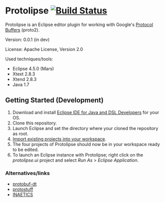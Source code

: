 # Protolipse [![Build Status](https://travis-ci.org/dvdkruk/protolipse.svg?branch=master)](https://travis-ci.org/dvdkruk/protolipse)
Protolipse is an Eclipse editor plugin for working with Google's [Protocol Buffers](http://developers.google.com/protocol-buffers/) (proto2).

Version: 0.0.1 (in dev)

License: Apache License, Version 2.0

Used techniques/tools:
* Eclipse 4.5.0 (Mars)
* Xtext 2.8.3
* Xtend 2.8.3
* Java 1.7

## Getting Started (Development)
1. Download and install [Eclipse IDE for Java and DSL Developers](http://www.eclipse.org/downloads/packages/eclipse-ide-java-and-dsl-developers/marsr) for your OS.
2. Clone this repository.
3. Launch Eclipse and set the directory where your cloned the repository as root.
4. [Import existing  projects into your workspace](http://help.eclipse.org/juno/index.jsp?topic=%2Forg.eclipse.platform.doc.user%2Ftasks%2Ftasks-importproject.htm).
5. The four projects of Protolipse should now be in your workspace ready to be edited.
6. To launch an Eclipse instance with Protolipse; right click on the *protolipse.ui* project and select *Run As* > *Eclipse Application*.

### Alternatives/links
* [protobuf-dt](http://code.google.com/p/protobuf-dt/)
* [protostuff](http://github.com/protostuff/protostuff)
* [INAETICS](http://www.inaetics.org/)
